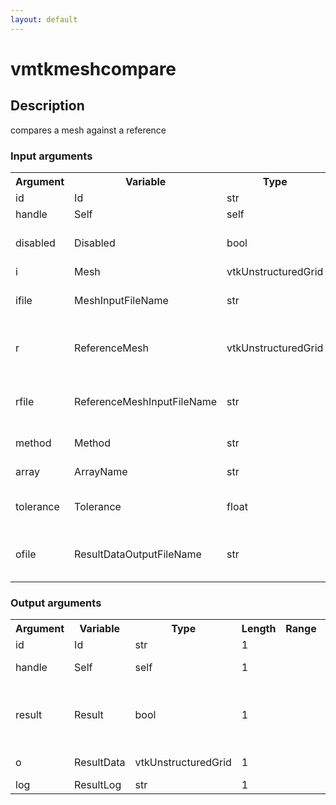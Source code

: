 ```yaml
---
layout: default
---
```

<h1>vmtkmeshcompare</h1>
<h2>Description</h2>
compares a  mesh against a reference
<h3>Input arguments</h3>
<table class="vmtkscripts">
<tr>
<th>Argument</th><th>Variable</th><th>Type</th><th>Length</th><th>Range</th><th>Default</th><th>Description</th>
</tr>
<tr><td>id</td><td>Id</td><td>str</td><td>1</td><td></td><td>0</td><td>script id</td>
</tr>
<tr><td>handle</td><td>Self</td><td>self</td><td>1</td><td></td><td></td><td>handle to self</td>
</tr>
<tr><td>disabled</td><td>Disabled</td><td>bool</td><td>1</td><td></td><td>0</td><td>disable execution and piping</td>
</tr>
<tr><td>i</td><td>Mesh</td><td>vtkUnstructuredGrid</td><td>1</td><td></td><td></td><td>the input mesh</td>
</tr>
<tr><td>ifile</td><td>MeshInputFileName</td><td>str</td><td>1</td><td></td><td></td><td>filename for the default Mesh reader</td>
</tr>
<tr><td>r</td><td>ReferenceMesh</td><td>vtkUnstructuredGrid</td><td>1</td><td></td><td></td><td>the reference mesh to compare against</td>
</tr>
<tr><td>rfile</td><td>ReferenceMeshInputFileName</td><td>str</td><td>1</td><td></td><td></td><td>filename for the default ReferenceMesh reader</td>
</tr>
<tr><td>method</td><td>Method</td><td>str</td><td>1</td><td>["quality","pointarray","cellarray"]</td><td></td><td>method of the test</td>
</tr>
<tr><td>array</td><td>ArrayName</td><td>str</td><td>1</td><td></td><td></td><td>name of the array</td>
</tr>
<tr><td>tolerance</td><td>Tolerance</td><td>float</td><td>1</td><td></td><td>1e-08</td><td>tolerance for numerical comparisons</td>
</tr>
<tr><td>ofile</td><td>ResultDataOutputFileName</td><td>str</td><td>1</td><td></td><td></td><td>filename for the default ResultData writer</td>
</tr>
</table><h3>Output arguments</h3>
<table class="vmtkscripts">
<tr>
<th>Argument</th><th>Variable</th><th>Type</th><th>Length</th><th>Range</th><th>Default</th><th>Description</th>
</tr>
<tr><td>id</td><td>Id</td><td>str</td><td>1</td><td></td><td>0</td><td>script id</td>
</tr>
<tr><td>handle</td><td>Self</td><td>self</td><td>1</td><td></td><td></td><td>handle to self</td>
</tr>
<tr><td>result</td><td>Result</td><td>bool</td><td>1</td><td></td><td></td><td>Output boolean stating if meshes are equal or not</td>
</tr>
<tr><td>o</td><td>ResultData</td><td>vtkUnstructuredGrid</td><td>1</td><td></td><td></td><td>the output mesh</td>
</tr>
<tr><td>log</td><td>ResultLog</td><td>str</td><td>1</td><td></td><td></td><td>Result Log</td>
</tr>
</table>
